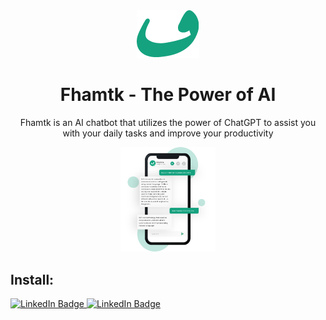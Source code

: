 <div align=center>
  <img src="https://github.com/Fhamtk/fhamtk.github.io/blob/master/assets/images/logo-green.png">

  # Fhamtk - The Power of AI

  Fhamtk is an AI chatbot that utilizes the power of ChatGPT to assist you with your daily tasks and improve your productivity

  <img width="30%" src="https://github.com/Fhamtk/fhamtk.github.io/blob/master/assets/images/hero-en.png">
  
</div>

  ## Install:
  

<a href="https://apps.apple.com/sa/app/fhamtk-ai/id1663785420">
    <img src="https://img.shields.io/badge/App_Store-black?style=for-the-badge&logo=appstore&logoColor=white" alt="LinkedIn Badge"/>
</a>

<a href="https://play.google.com/store/apps/details?id=com.fhamtk">
    <img src="https://img.shields.io/badge/Google_Play-black?style=for-the-badge&logo=googleplay&logoColor=white" alt="LinkedIn Badge"/>
</a>
